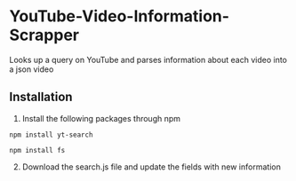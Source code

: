 # YouTube-Video-Information-Scrapper
Looks up a query on YouTube and parses information about each video into a json video

## Installation

1) Install the following packages through npm
```
npm install yt-search
```
```
npm install fs
```
2) Download the search.js file and update the fields with new information
